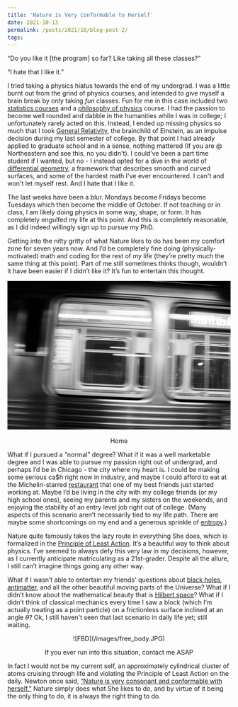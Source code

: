 ```yaml
---
title: 'Nature is Very Conformable to Herself'
date: 2021-10-13
permalink: /posts/2021/10/blog-post-2/
tags:
---
```

“Do you like it [the program] so far? Like taking all these classes?”

“I hate that I like it.”

I tried taking a physics hiatus towards the end of my undergrad.  I was a little burnt out from the grind of physics courses, and intended to give myself a brain break by only taking *fun* classes.  Fun for me in this case included two [statistics courses](http://daviddalpiaz.github.io/appliedstats/) and a [philosophy of physics](https://blogs.scientificamerican.com/observations/physics-needs-philosophy-philosophy-needs-physics/) course. I had the passion to become well rounded and dabble in the humanities while I was in college; I unfortunately rarely acted on this.  Instead, I ended up missing physics so much that I took [General Relativity](https://en.wikipedia.org/wiki/Einstein_field_equations), the brainchild of Einstein, as an impulse decision during my last semester of college.  By that point I had already applied to graduate school and in a sense, nothing mattered (If you are @ Northeastern and see this, no you didn't).  I could’ve been a part time student if I wanted, but no - I instead opted for a dive in the world of [differential geometry](https://en.wikipedia.org/wiki/Differential_geometry), a framework that describes smooth and curved surfaces, and some of the hardest math I've ever encountered. I can't and won't let myself rest. And I hate that I like it.

The last weeks have been a blur.  Mondays become Fridays become Tuesdays which then become the middle of October.  If not teaching or in class, I am likely doing physics in some way, shape, or form.  It has completely engulfed my life at this point.  And this is completely reasonable, as I did indeed willingly sign up to pursue my PhD.  

Getting into the nitty gritty of what Nature likes to do has been my comfort zone for seven years now.  And I’d be completely fine doing (physically-motivated) math and coding for the rest of my life (they’re pretty much the same thing at this point).  Part of me still sometimes thinks though, wouldn’t it have been easier if I didn’t like it? It’s fun to entertain this thought.

![L](/images/L.JPG)
<p align="center">
  Home
</p>

What if I pursued a “normal” degree?  What if it was a well marketable degree and I was able to pursue my passion right out of undergrad, and perhaps I’d be in Chicago - the city where my heart is. I could be making some serious ca$h right now in industry, and maybe I could afford to eat at the Michelin-starred [restaurant](https://venteuxchicago.com) that one of my best friends just started working at.  Maybe I’d be living in the city with my college friends (or my high school ones), seeing my parents and my sisters on the weekends, and enjoying the stability of an entry level job right out of college. (Many aspects of this scenario aren’t necessarily tied to my life path.  There are maybe some shortcomings on my end and a generous sprinkle of [entropy](https://en.wikipedia.org/wiki/Entropy_(statistical_thermodynamics)).)

Nature quite famously takes the lazy route in everything She does, which is formalized in the [Principle of Least Action](https://en.wikipedia.org/wiki/Stationary-action_principle).  It’s a beautiful way to think about physics.  I’ve seemed to always defy this very law in my decisions, however, as I currently anticipate matriculating as a 21st-grader. Despite all the allure, I still can’t imagine things going any other way.

What if I wasn’t able to entertain my friends' questions about [black holes](https://eventhorizontelescope.org/blog/astronomers-image-magnetic-fields-edge-m87s-black-hole), [antimatter](https://en.wikipedia.org/wiki/Antimatter), and all the other beautiful moving parts of the Universe? What if I didn’t know about the mathematical beauty that is [Hilbert space](https://en.wikipedia.org/wiki/Hilbert_space)? What if I didn’t think of classical mechanics every time I saw a block (which I’m actually treating as a point particle) on a frictionless surface inclined at an angle *θ*? Ok, I still haven't seen that last scenario in daily life yet; still waiting.

<p align="center">
![FBD](/images/free_body.JPG)
</p>
<p align="center">
  If you ever run into this situation, contact me ASAP
</p>


In fact I would not be my current self, an approximately cylindrical cluster of atoms cruising through life and violating the Principle of Least Action on the daily.  Newton once said, [“Nature is very consonant and conformable with herself.”](https://onlinelibrary.wiley.com/doi/abs/10.1002/cplx.6130010404) Nature simply does what She likes to do, and by virtue of it being the only thing to do, it is always the right thing to do.
